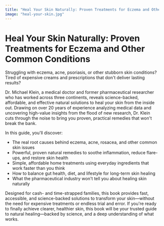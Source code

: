 ```yaml
---
title: "Heal Your Skin Naturally: Proven Treatments for Eczema and Other Common Conditions"
image: "heal-your-skin.jpg"
---
```


# Heal Your Skin Naturally: Proven Treatments for Eczema and Other Common Conditions

Struggling with eczema, acne, psoriasis, or other stubborn skin conditions? Tired of expensive creams and prescriptions that don't deliver lasting results? 

Dr. Michael Klein, a medical doctor and former pharmaceutical researcher who has worked across three continents, reveals science-backed, affordable, and effective natural solutions to heal your skin from the inside out. Drawing on over 20 years of experience analyzing medical data and uncovering high-value insights from the flood of new research, Dr. Klein cuts through the noise to bring you proven, practical remedies that won't break the bank. 

In this guide, you'll discover:
- The real root causes behind eczema, acne, rosacea, and other common skin issues
- Powerful, proven natural remedies to soothe inflammation, reduce flare-ups, and restore skin health
- Simple, affordable home treatments using everyday ingredients that work faster than you think
- How to balance gut health, diet, and lifestyle for long-term skin healing
- What the pharmaceutical industry won't tell you about healing skin naturally

Designed for cash- and time-strapped families, this book provides fast, accessible, and science-backed solutions to transform your skin—without the need for expensive treatments or endless trial and error. If you're ready to finally achieve clearer, healthier skin, this book will be your trusted guide to natural healing—backed by science, and a deep understanding of what works. 
